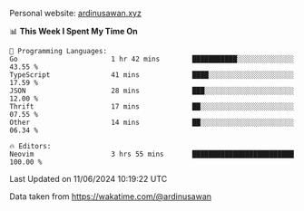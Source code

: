 Personal website: [ardinusawan.xyz](https://ardinusawan.xyz)

<!--START_SECTION:waka-->
📊 **This Week I Spent My Time On** 

```text
💬 Programming Languages: 
Go                       1 hr 42 mins        ███████████░░░░░░░░░░░░░░   43.55 % 
TypeScript               41 mins             ████░░░░░░░░░░░░░░░░░░░░░   17.59 % 
JSON                     28 mins             ███░░░░░░░░░░░░░░░░░░░░░░   12.00 % 
Thrift                   17 mins             ██░░░░░░░░░░░░░░░░░░░░░░░   07.55 % 
Other                    14 mins             ██░░░░░░░░░░░░░░░░░░░░░░░   06.34 % 

🔥 Editors: 
Neovim                   3 hrs 55 mins       █████████████████████████   100.00 % 
```


 Last Updated on 11/06/2024 10:19:22 UTC
<!--END_SECTION:waka-->
Data taken from https://wakatime.com/@ardinusawan
